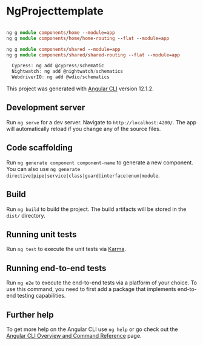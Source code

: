 # NgProjecttemplate

```TypeScript

ng g module components/home --module=app
ng g module components/home/home-routing --flat --module=app

ng g module components/shared --module=app
ng g module components/shared/shared-routing --flat --module=app
```

```TypeScript
  Cypress: ng add @cypress/schematic
  Nightwatch: ng add @nightwatch/schematics
  WebdriverIO: ng add @wdio/schematics
```

This project was generated with [Angular CLI](https://github.com/angular/angular-cli) version 12.1.2.

## Development server

Run `ng serve` for a dev server. Navigate to `http://localhost:4200/`. The app will automatically reload if you change any of the source files.

## Code scaffolding

Run `ng generate component component-name` to generate a new component. You can also use `ng generate directive|pipe|service|class|guard|interface|enum|module`.

## Build

Run `ng build` to build the project. The build artifacts will be stored in the `dist/` directory.

## Running unit tests

Run `ng test` to execute the unit tests via [Karma](https://karma-runner.github.io).

## Running end-to-end tests

Run `ng e2e` to execute the end-to-end tests via a platform of your choice. To use this command, you need to first add a package that implements end-to-end testing capabilities.

## Further help

To get more help on the Angular CLI use `ng help` or go check out the [Angular CLI Overview and Command Reference](https://angular.io/cli) page.
